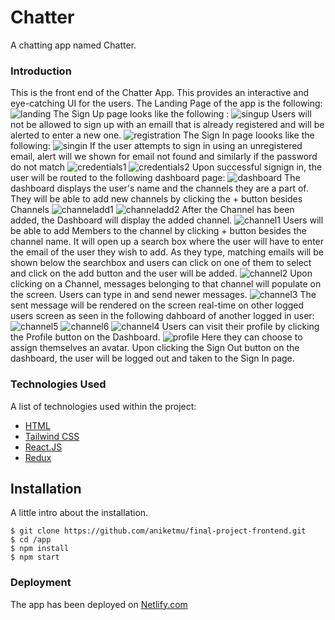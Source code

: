 # Chatter

A chatting app named Chatter.

### Introduction 
This is the front end of the Chatter App. This provides an interactive and eye-catching UI for the users. The Landing Page of the app is the following: 
![landing](https://github.com/aniketmu/C-Project-Frontend/assets/135434733/2b75892c-9583-41e4-874f-d7582097a9f1)
The Sign Up page looks like the following : 
![singup](https://github.com/aniketmu/C-Project-Frontend/assets/135434733/30048e98-9dc1-49e0-aeb5-e8c9bd0b3da7)
Users will not be allowed to sign up with an emaill that is already registered and will be alerted to enter a new one.
![registration](https://github.com/aniketmu/C-Project-Frontend/assets/135434733/f060d523-eccf-46d7-b5f7-bb4be1ccd6d1)
The Sign In page loooks like the following: 
![singin](https://github.com/aniketmu/C-Project-Frontend/assets/135434733/cf1306bb-4324-4786-84ed-0e9a161af21b)
If the user attempts to sign in using an unregistered email, alert will we shown for email not found and similarly if the password do not match
![credentials1](https://github.com/aniketmu/C-Project-Frontend/assets/135434733/38cec121-0b70-4e51-9757-c9d9f026fd10)
![credentials2](https://github.com/aniketmu/C-Project-Frontend/assets/135434733/cfe76093-f1a8-4767-907d-f16da379ef6a)
Upon successful signign in, the user will be routed to the following dashboard page:
![dashboard](https://github.com/aniketmu/C-Project-Frontend/assets/135434733/dc11b12c-8bff-4e63-bb56-202e8ddb0197)
The dashboard displays the user's name and the channels they are a part of. They will be able to add new channels by clicking the + button besides Channels
![channeladd1](https://github.com/aniketmu/C-Project-Frontend/assets/135434733/34110e38-04b0-4fe4-974b-e74d7a2d9123)
![channeladd2](https://github.com/aniketmu/C-Project-Frontend/assets/135434733/59d3b1f2-e3b0-42e8-bed5-4321c477cf38)
After the Channel has been added, the Dashboard will display the added channel.
![channel1](https://github.com/aniketmu/C-Project-Frontend/assets/135434733/6e136d02-0ae9-47d9-9b32-ef2fbd70f4c6)
Users will be able to add Members to the channel by clicking + button besides the channel name. It will open up a search box where the user will have to enter the email of the user they wish to add. As they type, matching emails will be shown below the searchbox and users can click on one of them to select and click on the add button and the user will be added.
![channel2](https://github.com/aniketmu/C-Project-Frontend/assets/135434733/4d2348f8-97ed-4832-abaf-433836b0b3fd)
Upon clicking on a Channel, messages belonging to that channel will populate on the screen. Users can type in and send newer messages. 
![channel3](https://github.com/aniketmu/C-Project-Frontend/assets/135434733/9f49075b-f468-4d07-bde7-78f6af461e24)
The sent message will be rendered on the screen real-time on other logged users screen as seen in the following dahboard of another logged in user:
![channel5](https://github.com/aniketmu/C-Project-Frontend/assets/135434733/786dfab1-619d-437c-a6cb-84312a0eaaea)
![channel6](https://github.com/aniketmu/C-Project-Frontend/assets/135434733/4793be0f-f2c3-4911-b25b-5665d3c0e154)
![channel4](https://github.com/aniketmu/C-Project-Frontend/assets/135434733/108b9178-d119-4423-b53d-178a948e506d)
Users can visit their profile by clicking the Profile button on the Dashboard.
![profile](https://github.com/aniketmu/C-Project-Frontend/assets/135434733/5b4140f0-b851-4cd7-a178-d6f092084918)
Here they can choose to assign themselves an avatar.
Upon clicking the Sign Out button on the dashboard, the user will be logged out and taken to the Sign In page.

### Technologies Used

A list of technologies used within the project:

* [HTML](https://html.com/)
* [Tailwind CSS](https://tailwindcss.com/)
* [React.JS](https://nodejs.org/en)
* [Redux](https://redux.js.org/)

## Installation

A little intro about the installation. 
```
$ git clone https://github.com/aniketmu/final-project-frontend.git
$ cd /app
$ npm install
$ npm start

````
### Deployment 
The app has been deployed on [Netlify.com](https://64dbc23d9ab0da13ddb90c8f--stalwart-begonia-d763e3.netlify.app/)
